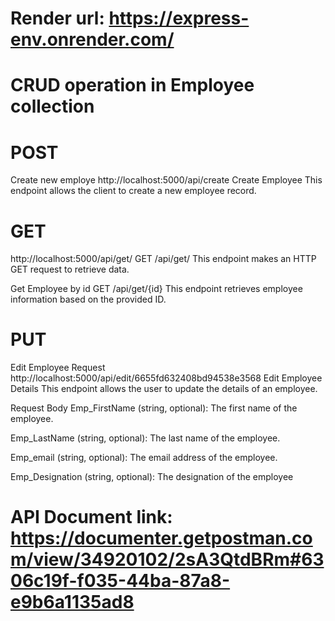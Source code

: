 # Render url: https://express-env.onrender.com/

# CRUD operation in Employee collection


# POST
Create new employe
http://localhost:5000/api/create
Create Employee
This endpoint allows the client to create a new employee record.

# GET
http://localhost:5000/api/get/
GET /api/get/
This endpoint makes an HTTP GET request to retrieve data.


Get Employee by id
GET /api/get/{id}
This endpoint retrieves employee information based on the provided ID.


# PUT
Edit Employee Request
http://localhost:5000/api/edit/6655fd632408bd94538e3568
Edit Employee Details
This endpoint allows the user to update the details of an employee.

Request Body
Emp_FirstName (string, optional): The first name of the employee.

Emp_LastName (string, optional): The last name of the employee.

Emp_email (string, optional): The email address of the employee.

Emp_Designation (string, optional): The designation of the employee

# API Document link: https://documenter.getpostman.com/view/34920102/2sA3QtdBRm#6306c19f-f035-44ba-87a8-e9b6a1135ad8
